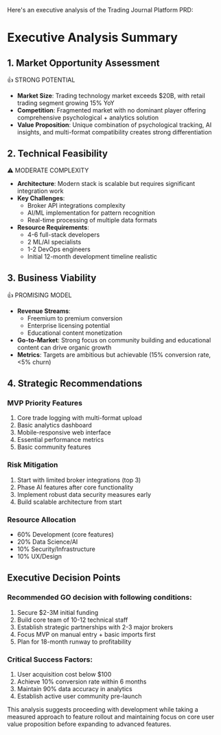 Here's an executive analysis of the Trading Journal Platform PRD:

# Executive Analysis Summary

## 1. Market Opportunity Assessment
👍 STRONG POTENTIAL
- **Market Size**: Trading technology market exceeds $20B, with retail trading segment growing 15% YoY
- **Competition**: Fragmented market with no dominant player offering comprehensive psychological + analytics solution
- **Value Proposition**: Unique combination of psychological tracking, AI insights, and multi-format compatibility creates strong differentiation

## 2. Technical Feasibility
⚠️ MODERATE COMPLEXITY
- **Architecture**: Modern stack is scalable but requires significant integration work
- **Key Challenges**:
  - Broker API integrations complexity
  - AI/ML implementation for pattern recognition
  - Real-time processing of multiple data formats
- **Resource Requirements**:
  - 4-6 full-stack developers
  - 2 ML/AI specialists
  - 1-2 DevOps engineers
  - Initial 12-month development timeline realistic

## 3. Business Viability
👍 PROMISING MODEL
- **Revenue Streams**:
  - Freemium to premium conversion
  - Enterprise licensing potential
  - Educational content monetization
- **Go-to-Market**: Strong focus on community building and educational content can drive organic growth
- **Metrics**: Targets are ambitious but achievable (15% conversion rate, <5% churn)

## 4. Strategic Recommendations

### MVP Priority Features
1. Core trade logging with multi-format upload
2. Basic analytics dashboard
3. Mobile-responsive web interface
4. Essential performance metrics
5. Basic community features

### Risk Mitigation
1. Start with limited broker integrations (top 3)
2. Phase AI features after core functionality
3. Implement robust data security measures early
4. Build scalable architecture from start

### Resource Allocation
- 60% Development (core features)
- 20% Data Science/AI
- 10% Security/Infrastructure
- 10% UX/Design

## Executive Decision Points

### Recommended GO decision with following conditions:
1. Secure $2-3M initial funding
2. Build core team of 10-12 technical staff
3. Establish strategic partnerships with 2-3 major brokers
4. Focus MVP on manual entry + basic imports first
5. Plan for 18-month runway to profitability

### Critical Success Factors:
1. User acquisition cost below $100
2. Achieve 10% conversion rate within 6 months
3. Maintain 90% data accuracy in analytics
4. Establish active user community pre-launch

This analysis suggests proceeding with development while taking a measured approach to feature rollout and maintaining focus on core user value proposition before expanding to advanced features.